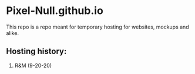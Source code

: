 # Pixel-Null.github.io
This repo is a repo meant for temporary hosting for websites, mockups and alike.

## Hosting history:
1. R&M (9-20-20)
